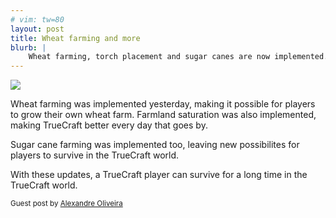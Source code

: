 ```yaml
---
# vim: tw=80
layout: post
title: Wheat farming and more
blurb: |
    Wheat farming, torch placement and sugar canes are now implemented.
---
```


![](http://a.pomf.se/nnktkq.png)

Wheat farming was implemented yesterday, making it possible for players to grow their own wheat farm.
Farmland saturation was also implemented, making TrueCraft better every day that goes by.

Sugar cane farming was implemented too, leaving new possibilites for players to survive in the TrueCraft world.

With these updates, a TrueCraft player can survive for a long time in the TrueCraft world.

<small>Guest post by [Alexandre Oliveira](http://github.com/RockyTV/)</small>
